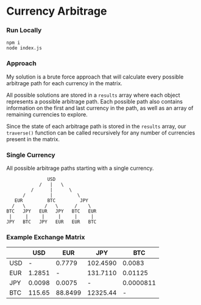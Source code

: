 # Currency Arbitrage

### Run Locally

```
npm i
node index.js
````

### Approach

My solution is a brute force approach that will calculate every possible arbitrage path for each currency in the matrix. 

All possible solutions are stored in a `results` array where each object represents a possible arbitrage path. Each possible path also contains information on the first and last currency in the path, as well as an array of remaining currencies to explore.

Since the state of each arbitrage path is stored in the `results` array, our `traverse()` function can be called recursively for any number of currencies present in the matrix.

### Single Currency

All possible arbitrage paths starting with a single currency.

```
               USD
            /   |   \
         /      |      \      
      /         |         \
   EUR         BTC         JPY
  /   \       /   \      /    \
BTC   JPY   EUR   JPY   BTC   EUR
 |     |     |     |     |     |
JPY   BTC   JPY   EUR   EUR   BTC
 ```


### Example Exchange Matrix

|   | USD | EUR | JPY | BTC |
|---|---|---|---|---|
| USD | - | 0.7779 | 102.4590 | 0.0083 |
| EUR | 1.2851 | - | 131.7110 | 0.01125 |
| JPY | 0.0098 | 0.0075 | - | 0.0000811 |
| BTC | 115.65 | 88.8499 | 12325.44 | - |




